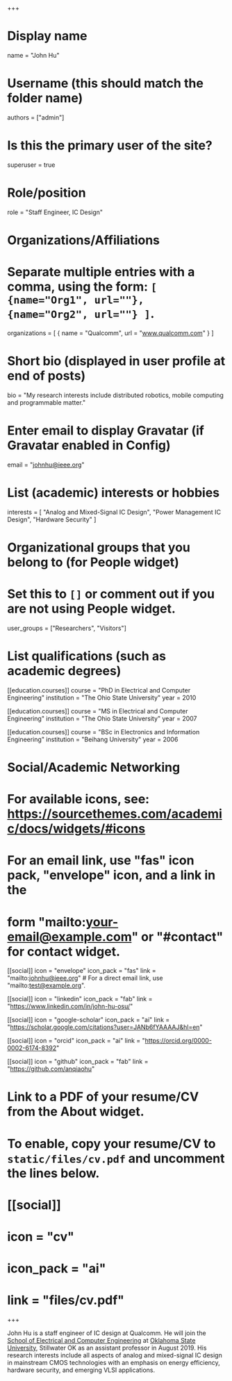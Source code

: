 +++
# Display name
name = "John Hu"

# Username (this should match the folder name)
authors = ["admin"]

# Is this the primary user of the site?
superuser = true

# Role/position
role = "Staff Engineer, IC Design"

# Organizations/Affiliations
#   Separate multiple entries with a comma, using the form: `[ {name="Org1", url=""}, {name="Org2", url=""} ]`.
organizations = [ { name = "Qualcomm", url = "www.qualcomm.com" } ]

# Short bio (displayed in user profile at end of posts)
bio = "My research interests include distributed robotics, mobile computing and programmable matter."

# Enter email to display Gravatar (if Gravatar enabled in Config)
email = "johnhu@ieee.org"

# List (academic) interests or hobbies
interests = [
  "Analog and Mixed-Signal IC Design",
  "Power Management IC Design",
  "Hardware Security"
]

# Organizational groups that you belong to (for People widget)
#   Set this to `[]` or comment out if you are not using People widget.
user_groups = ["Researchers", "Visitors"]

# List qualifications (such as academic degrees)
[[education.courses]]
  course = "PhD in Electrical and Computer Engineering"
  institution = "The Ohio State University"
  year = 2010

[[education.courses]]
  course = "MS in Electrical and Computer Engineering"
  institution = "The Ohio State University"
  year = 2007

[[education.courses]]
  course = "BSc in Electronics and Information Engineering"
  institution = "Beihang University"
  year = 2006

# Social/Academic Networking
# For available icons, see: https://sourcethemes.com/academic/docs/widgets/#icons
#   For an email link, use "fas" icon pack, "envelope" icon, and a link in the
#   form "mailto:your-email@example.com" or "#contact" for contact widget.

[[social]]
  icon = "envelope"
  icon_pack = "fas"
  link = "mailto:johnhu@ieee.org"  # For a direct email link, use "mailto:test@example.org".

<!-- [[social]]
  icon = "twitter"
  icon_pack = "fab"
  link = "https://twitter.com/GeorgeCushen" -->

[[social]]
    icon = "linkedin"
    icon_pack = "fab"
    link = "https://www.linkedin.com/in/john-hu-osu/"

[[social]]
  icon = "google-scholar"
  icon_pack = "ai"
  link = "https://scholar.google.com/citations?user=JANb6fYAAAAJ&hl=en"

[[social]]
    icon = "orcid"
    icon_pack = "ai"
    link = "https://orcid.org/0000-0002-6174-8392"

[[social]]
  icon = "github"
  icon_pack = "fab"
  link = "https://github.com/anqiaohu"

# Link to a PDF of your resume/CV from the About widget.
# To enable, copy your resume/CV to `static/files/cv.pdf` and uncomment the lines below.
# [[social]]
#   icon = "cv"
#   icon_pack = "ai"
#   link = "files/cv.pdf"

+++

John Hu is a staff engineer of IC design at Qualcomm. He will join the
[School of Electrical and Computer Engineering](https://ece.okstate.edu/) at
[Oklahoma State University](https://go.okstate.edu/), Stillwater OK
as an assistant professor in August 2019.
His research interests include all aspects of analog and mixed-signal IC design
in mainstream CMOS technologies with an emphasis on energy efficiency,
hardware security, and emerging VLSI applications.
